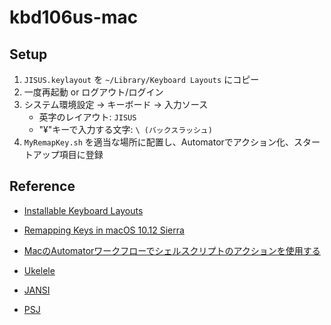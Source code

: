 # kbd106us-mac

## Setup

1. `JISUS.keylayout` を `~/Library/Keyboard Layouts` にコピー
2. 一度再起動 or ログアウト/ログイン
3. システム環境設定 → キーボード → 入力ソース
    * 英字のレイアウト: `JISUS`
    * "¥"キーで入力する文字: `\ (バックスラッシュ)`
4. `MyRemapKey.sh` を適当な場所に配置し、Automatorでアクション化、スタートアップ項目に登録

## Reference

- [Installable Keyboard Layouts](https://developer.apple.com/library/archive/technotes/tn2056/_index.html)
- [Remapping Keys in macOS 10.12 Sierra](https://developer.apple.com/library/archive/technotes/tn2450/_index.html)
- [MacのAutomatorワークフローでシェルスクリプトのアクションを使用する](https://support.apple.com/ja-jp/guide/automator/autbbd4cc11c/mac)

- [Ukelele](https://software.sil.org/ukelele/)
- [JANSI](http://kenie33-jansi.blogspot.com/p/mac-os-x-104-107-jisascii.html)
- [PSJ](https://support.act2.com/hc/ja/articles/206212421-%E6%97%A5%E6%9C%AC%E8%AA%9E%E3%82%AD%E3%83%BC%E3%83%9C%E3%83%BC%E3%83%89%E3%81%8C-US-%E3%82%AD%E3%83%BC%E3%83%9C%E3%83%BC%E3%83%89%E3%81%A8%E3%81%97%E3%81%A6%E8%AA%8D%E8%AD%98%E3%81%97%E3%81%A6%E3%81%97%E3%81%BE%E3%81%86%E5%A0%B4%E5%90%88%E3%81%AE%E6%94%B9%E5%96%84%E6%96%B9%E6%B3%95)
